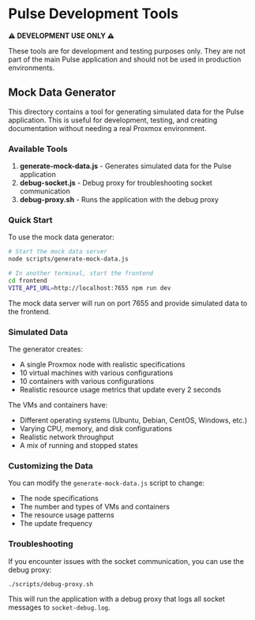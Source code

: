 # Pulse Development Tools

**⚠️ DEVELOPMENT USE ONLY ⚠️**

These tools are for development and testing purposes only. They are not part of the main Pulse application and should not be used in production environments.

## Mock Data Generator

This directory contains a tool for generating simulated data for the Pulse application. This is useful for development, testing, and creating documentation without needing a real Proxmox environment.

### Available Tools

1. **generate-mock-data.js** - Generates simulated data for the Pulse application
2. **debug-socket.js** - Debug proxy for troubleshooting socket communication
3. **debug-proxy.sh** - Runs the application with the debug proxy

### Quick Start

To use the mock data generator:

```bash
# Start the mock data server
node scripts/generate-mock-data.js

# In another terminal, start the frontend
cd frontend
VITE_API_URL=http://localhost:7655 npm run dev
```

The mock data server will run on port 7655 and provide simulated data to the frontend.

### Simulated Data

The generator creates:

- A single Proxmox node with realistic specifications
- 10 virtual machines with various configurations
- 10 containers with various configurations
- Realistic resource usage metrics that update every 2 seconds

The VMs and containers have:
- Different operating systems (Ubuntu, Debian, CentOS, Windows, etc.)
- Varying CPU, memory, and disk configurations
- Realistic network throughput
- A mix of running and stopped states

### Customizing the Data

You can modify the `generate-mock-data.js` script to change:

- The node specifications
- The number and types of VMs and containers
- The resource usage patterns
- The update frequency

### Troubleshooting

If you encounter issues with the socket communication, you can use the debug proxy:

```bash
./scripts/debug-proxy.sh
```

This will run the application with a debug proxy that logs all socket messages to `socket-debug.log`. 